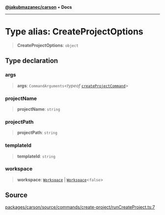 [**@jakubmazanec/carson**](../README.md) • **Docs**

---

# Type alias: CreateProjectOptions

> **CreateProjectOptions**: `object`

## Type declaration

### args

> **args**: `CommandArguments`\<_typeof_
> [`createProjectCommand`](../variables/createProjectCommand.md)\>

### projectName

> **projectName**: `string`

### projectPath

> **projectPath**: `string`

### templateId

> **templateId**: `string`

### workspace

> **workspace**: [`Workspace`](../classes/Workspace.md) \|
> [`Workspace`](../classes/Workspace.md)\<`false`\>

## Source

[packages/carson/source/commands/create-project/runCreateProject.ts:7](https://github.com/jakubmazanec/tools/blob/2f8bfe433bf76006231c1e3b5197238029672b8c/packages/carson/source/commands/create-project/runCreateProject.ts#L7)
